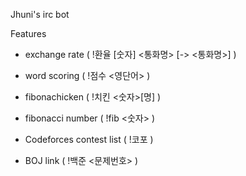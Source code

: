 Jhuni's irc bot

Features

- exchange rate ( !환율 [숫자] <통화명> [-> <통화명>] )

- word scoring ( !점수 <영단어> )

- fibonachicken ( !치킨 <숫자>[명] )

- fibonacci number ( !fib <숫자> )

- Codeforces contest list ( !코포 )

- BOJ link ( !백준 <문제번호> )